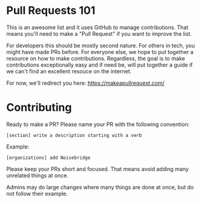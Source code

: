 # Pull Requests 101

This is an awesome list and it uses GitHub to manage contributions. That means you'll need to make a "Pull Request" if you want to improve the list.

For developers this should be mostly second nature. For others in tech, you might have made PRs before. For everyone else, we hope to put together a resource on how to make contributions. Regardless, the goal is to make contributions exceptionally easy and if need be, will put together a guide if we can't find an excellent resouce on the internet.

For now, we'll redirect you here: https://makeapullrequest.com/

# Contributing

Ready to make a PR? Please name your PR with the following convention:

```
[section] write a description starting with a verb
```

Example:

```
[organizations] add Noisebridge
```

Please keep your PRs short and focused. That means avoid adding many unrelated things at once.

Admins may do large changes where many things are done at once, but do not follow their example.
